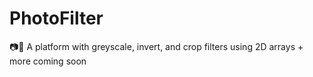 # PhotoFilter
📷🎨 A platform with greyscale, invert, and crop filters using 2D arrays + more coming soon
